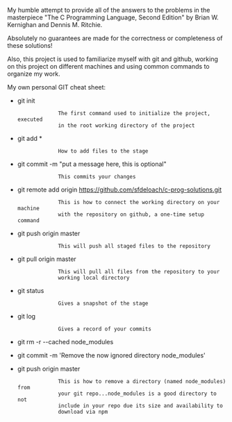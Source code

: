 My humble attempt to provide all of the answers to the problems in the
masterpiece "The C Programming Language, Second Edition" by Brian W. Kernighan
and Dennis M. Ritchie.

Absolutely no guarantees are made for the correctness or completeness of these
solutions!

Also, this project is used to familiarize myself with git and github, working
on this project on different machines and using common commands to organize
my work.

My own personal GIT cheat sheet:

 - git init
 
                    The first command used to initialize the project, executed
                    in the root working directory of the project
                    
 - git add *
 
                    How to add files to the stage
 
 - git commit -m "put a message here, this is optional"
 
                    This commits your changes
 
 - git remote add origin https://github.com/sfdeloach/c-prog-solutions.git
                    
                    This is how to connect the working directory on your machine
                    with the repository on github, a one-time setup command
                    
 - git push origin master
 
                    This will push all staged files to the repository
                    
 - git pull origin master
 
                    This will pull all files from the repository to your
                    working local directory
                    
 - git status
 
                    Gives a snapshot of the stage
 
 - git log
 
                    Gives a record of your commits
                    
 - git rm -r --cached node_modules
 - git commit -m 'Remove the now ignored directory node_modules'
 - git push origin master
 
                    This is how to remove a directory (named node_modules) from
                    your git repo...node_modules is a good directory to not
                    include in your repo due its size and availability to
                    download via npm
 
